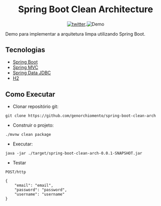 <h1 align="center">
  Spring Boot Clean Architecture
</h1>

<p align="center">
<a href="https://twitter.com/genorchiomento" target="_blank">
    <img align="center" src="https://img.shields.io/static/v1?label=Twitter&message=@genorchiomento&style=flat&logo=Twitter&logoColor=white&color=00acee&labelColor=000000" alt="twitter"/>  
</a>
<img align="center" src="https://img.shields.io/static/v1?label=Tipo&message=Demo&color=8257E5&labelColor=000000" alt="Demo"/>

</p>

Demo para implementar a arquitetura limpa utilizando Spring Boot.

## Tecnologias

- [Spring Boot](https://spring.io/projects/spring-boot)
- [Spring MVC](https://docs.spring.io/spring-framework/reference/web/webmvc.html)
- [Spring Data JDBC](https://spring.io/projects/spring-data-jdbc)
- [H2](https://www.h2database.com)

## Como Executar

- Clonar repositório git:

```
git clone https://github.com/genorchiomento/spring-boot-clean-arch
```

- Construir o projeto:

```
./mvnw clean package
```

- Executar:

```
java -jar ./target/spring-boot-clean-arch-0.0.1-SNAPSHOT.jar
```

- Testar

```
POST/http

{
    "email": "email",
    "password": "password",
    "username": "username"
}
```